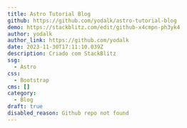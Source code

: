 ```yaml
---
title: Astro Tutorial Blog
github: https://github.com/yodalk/astro-tutorial-blog
demo: https://stackblitz.com/edit/github-x4cmpn-ph3yk4
author: yodalk
author_link: https://github.com/yodalk
date: 2023-11-30T17:11:10.039Z
description: Criado com StackBlitz ️
ssg:
  - Astro
css:
  - Bootstrap
cms: []
category:
  - Blog
draft: true
disabled_reason: Github repo not found
---
```

